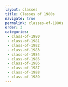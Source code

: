 ```yaml
---
layout: classes
title: Classes of 1980s
navigate: true
permalink: classes-of-1980s
order: 3
categories:
 - class-of-1980
 - class-of-1981
 - class-of-1982
 - class-of-1983
 - class-of-1984
 - class-of-1985
 - class-of-1986
 - class-of-1987
 - class-of-1988
 - class-of-1989
---
```

